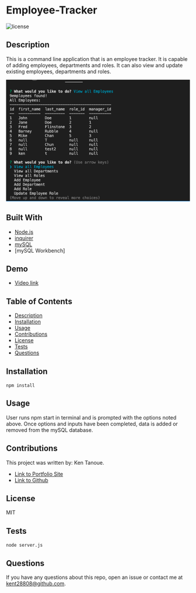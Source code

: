 # Employee-Tracker

![license](https://img.shields.io/badge/license-MIT-blue.svg) 

## Description

This is a command line application that is an employee tracker.  It is capable of adding employees, departments and roles.
It can also view and update existing employees, departments and roles.

![Employee Tracker](https://github.com/kent28808/Employee-Tracker/blob/main/Assets/Photo1.png)


## Built With

* [Node.js](https://nodejs.org/en/)
* [inquirer](https://www.npmjs.com/package/inquirer)
* [mySQL](https://www.npmjs.com/package/mysql#performing-queries)
* [mySQL Workbench]

## Demo

* [Video link]()


## Table of Contents

* [Description](#description)
* [Installation](#installation)
* [Usage](#usage)
* [Contributions](#contributions)
* [License](#license)
* [Tests](#tests)
* [Questions](#questions)

## Installation

```
npm install
```

## Usage 

User runs npm start in terminal and is prompted with the options noted above.  Once options and inputs have been completed, data is added or removed from the mySQL database.

## Contributions

This project was written by: Ken Tanoue.
- [Link to Portfolio Site](https://kent28808.github.io/KT-Portfolio/)
- [Link to Github](https://github.com/kent28808/)

   
## License

MIT

## Tests

```
node server.js
```

## Questions



If you have any questions about this repo, open an issue or contact me at kent28808@github.com.
